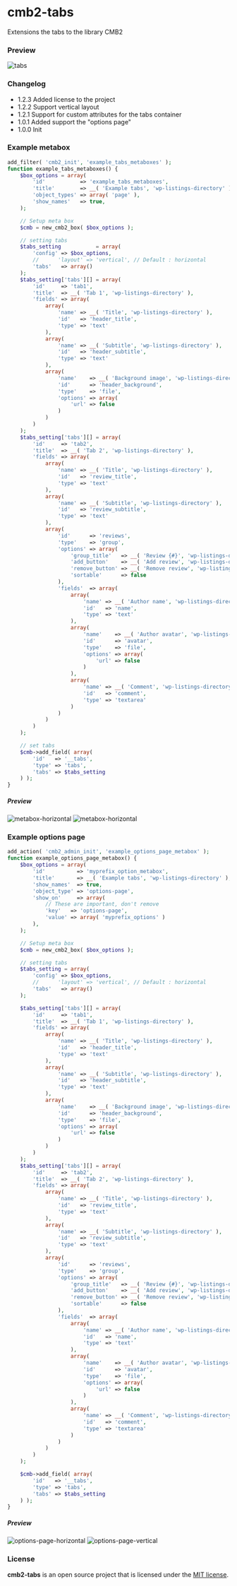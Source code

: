 # cmb2-tabs

Extensions the tabs to the library CMB2

### Preview
![tabs](https://github.com/dThemeStudio/cmb2-tabs/raw/master/screenshots/metabox-horizontal.png)

### Changelog

*   1.2.3 Added license to the project
*   1.2.2 Support vertical layout
*   1.2.1 Support for custom attributes for the tabs container
*   1.0.1 Added support the "options page"
*   1.0.0 Init

### Example metabox

```php
add_filter( 'cmb2_init', 'example_tabs_metaboxes' );
function example_tabs_metaboxes() {
	$box_options = array(
		'id'           => 'example_tabs_metaboxes',
		'title'        => __( 'Example tabs', 'wp-listings-directory' ),
		'object_types' => array( 'page' ),
		'show_names'   => true,
	);

	// Setup meta box
	$cmb = new_cmb2_box( $box_options );

	// setting tabs
	$tabs_setting           = array(
		'config' => $box_options,
		//		'layout' => 'vertical', // Default : horizontal
		'tabs'   => array()
	);
	$tabs_setting['tabs'][] = array(
		'id'     => 'tab1',
		'title'  => __( 'Tab 1', 'wp-listings-directory' ),
		'fields' => array(
			array(
				'name' => __( 'Title', 'wp-listings-directory' ),
				'id'   => 'header_title',
				'type' => 'text'
			),
			array(
				'name' => __( 'Subtitle', 'wp-listings-directory' ),
				'id'   => 'header_subtitle',
				'type' => 'text'
			),
			array(
				'name'    => __( 'Background image', 'wp-listings-directory' ),
				'id'      => 'header_background',
				'type'    => 'file',
				'options' => array(
					'url' => false
				)
			)
		)
	);
	$tabs_setting['tabs'][] = array(
		'id'     => 'tab2',
		'title'  => __( 'Tab 2', 'wp-listings-directory' ),
		'fields' => array(
			array(
				'name' => __( 'Title', 'wp-listings-directory' ),
				'id'   => 'review_title',
				'type' => 'text'
			),
			array(
				'name' => __( 'Subtitle', 'wp-listings-directory' ),
				'id'   => 'review_subtitle',
				'type' => 'text'
			),
			array(
				'id'      => 'reviews',
				'type'    => 'group',
				'options' => array(
					'group_title'   => __( 'Review {#}', 'wp-listings-directory' ),
					'add_button'    => __( 'Add review', 'wp-listings-directory' ),
					'remove_button' => __( 'Remove review', 'wp-listings-directory' ),
					'sortable'      => false
				),
				'fields'  => array(
					array(
						'name' => __( 'Author name', 'wp-listings-directory' ),
						'id'   => 'name',
						'type' => 'text'
					),
					array(
						'name'    => __( 'Author avatar', 'wp-listings-directory' ),
						'id'      => 'avatar',
						'type'    => 'file',
						'options' => array(
							'url' => false
						)
					),
					array(
						'name' => __( 'Comment', 'wp-listings-directory' ),
						'id'   => 'comment',
						'type' => 'textarea'
					)
				)
			)
		)
	);

	// set tabs
	$cmb->add_field( array(
		'id'   => '__tabs',
		'type' => 'tabs',
		'tabs' => $tabs_setting
	) );
}
```
##### Preview
![metabox-horizontal](https://github.com/dThemeStudio/cmb2-tabs/raw/master/screenshots/metabox-horizontal.png)
![metabox-horizontal](https://github.com/dThemeStudio/cmb2-tabs/raw/master/screenshots/metabox-vertical.png)

### Example options page
```php
add_action( 'cmb2_admin_init', 'example_options_page_metabox' );
function example_options_page_metabox() {
	$box_options = array(
		'id'          => 'myprefix_option_metabox',
		'title'       => __( 'Example tabs', 'wp-listings-directory' ),
		'show_names'  => true,
		'object_type' => 'options-page',
		'show_on'     => array(
			// These are important, don't remove
			'key'   => 'options-page',
			'value' => array( 'myprefix_options' )
		),
	);

	// Setup meta box
	$cmb = new_cmb2_box( $box_options );

	// setting tabs
	$tabs_setting = array(
		'config' => $box_options,
		//		'layout' => 'vertical', // Default : horizontal
		'tabs'   => array()
	);

	$tabs_setting['tabs'][] = array(
		'id'     => 'tab1',
		'title'  => __( 'Tab 1', 'wp-listings-directory' ),
		'fields' => array(
			array(
				'name' => __( 'Title', 'wp-listings-directory' ),
				'id'   => 'header_title',
				'type' => 'text'
			),
			array(
				'name' => __( 'Subtitle', 'wp-listings-directory' ),
				'id'   => 'header_subtitle',
				'type' => 'text'
			),
			array(
				'name'    => __( 'Background image', 'wp-listings-directory' ),
				'id'      => 'header_background',
				'type'    => 'file',
				'options' => array(
					'url' => false
				)
			)
		)
	);
	$tabs_setting['tabs'][] = array(
		'id'     => 'tab2',
		'title'  => __( 'Tab 2', 'wp-listings-directory' ),
		'fields' => array(
			array(
				'name' => __( 'Title', 'wp-listings-directory' ),
				'id'   => 'review_title',
				'type' => 'text'
			),
			array(
				'name' => __( 'Subtitle', 'wp-listings-directory' ),
				'id'   => 'review_subtitle',
				'type' => 'text'
			),
			array(
				'id'      => 'reviews',
				'type'    => 'group',
				'options' => array(
					'group_title'   => __( 'Review {#}', 'wp-listings-directory' ),
					'add_button'    => __( 'Add review', 'wp-listings-directory' ),
					'remove_button' => __( 'Remove review', 'wp-listings-directory' ),
					'sortable'      => false
				),
				'fields'  => array(
					array(
						'name' => __( 'Author name', 'wp-listings-directory' ),
						'id'   => 'name',
						'type' => 'text'
					),
					array(
						'name'    => __( 'Author avatar', 'wp-listings-directory' ),
						'id'      => 'avatar',
						'type'    => 'file',
						'options' => array(
							'url' => false
						)
					),
					array(
						'name' => __( 'Comment', 'wp-listings-directory' ),
						'id'   => 'comment',
						'type' => 'textarea'
					)
				)
			)
		)
	);

	$cmb->add_field( array(
		'id'   => '__tabs',
		'type' => 'tabs',
		'tabs' => $tabs_setting
	) );
}
```

##### Preview
![options-page-horizontal](https://github.com/dThemeStudio/cmb2-tabs/raw/master/screenshots/options-page-horizontal.png)
![options-page-vertical](https://github.com/dThemeStudio/cmb2-tabs/raw/master/screenshots/options-page-vertical.png)

### License
**cmb2-tabs** is an open source project that is licensed under the [MIT license](http://opensource.org/licenses/MIT).
